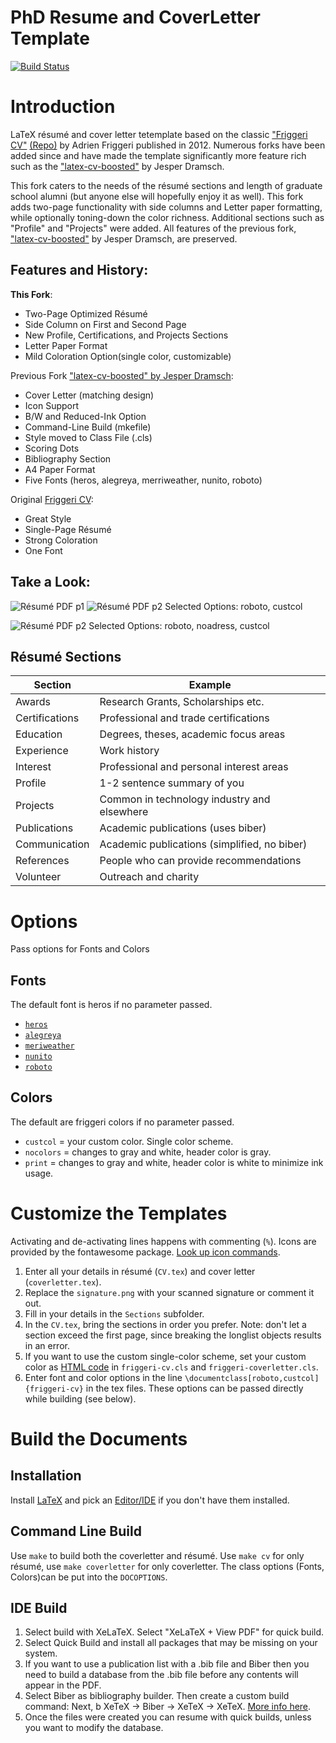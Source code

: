 # PhD Resume and CoverLetter Template

[![Build Status](https://travis-ci.com/ChristianHallerX/PhD_Resume_and_CoverLetter_Template.svg?branch=master)](https://travis-ci.com/ChristianHallerX/PhD_Resume_and_CoverLetter_Template)


# Introduction

LaTeX résumé and cover letter tetemplate based on the classic <a href="https://www.latextemplates.com/template/friggeri-resume-cv" target="_blank"> "Friggeri CV"</a> <a href="https://github.com/ashee/cv" target="_blank">(Repo)</a> by Adrien Friggeri published in 2012. Numerous forks have been added since and have made the template significantly more feature rich such as the <a href="https://www.latextemplates.com/template/friggeri-resume-cv" target="_blank">"latex-cv-boosted"</a> by Jesper Dramsch. 

This fork caters to the needs of the résumé sections and length of graduate school alumni (but anyone else will hopefully enjoy it as well). This fork adds two-page functionality with side columns and Letter paper formatting, while optionally toning-down the color richness. Additional sections such as "Profile" and "Projects" were added. All features of the previous fork, <a href="https://www.latextemplates.com/template/friggeri-resume-cv" target="_blank">"latex-cv-boosted"</a> by Jesper Dramsch, are preserved.

## Features and History:

**This Fork**:
* Two-Page Optimized Résumé
* Side Column on First and Second Page
* New Profile, Certifications, and Projects Sections
* Letter Paper Format
* Mild Coloration Option(single color, customizable)

Previous Fork <a href="https://www.latextemplates.com/template/friggeri-resume-cv" target="_blank">"latex-cv-boosted" by Jesper Dramsch</a>:
* Cover Letter (matching design)
* Icon Support
* B/W and Reduced-Ink Option
* Command-Line Build (mkefile)
* Style moved to Class File (.cls)
* Scoring Dots
* Bibliography Section
* A4 Paper Format
* Five Fonts (heros, alegreya, merriweather, nunito, roboto)

Original <a href="https://github.com/ashee/cv" target="_blank">Friggeri CV</a>:
* Great Style
* Single-Page Résumé
* Strong Coloration
* One Font

## Take a Look:

![Résumé PDF p1](https://raw.githubusercontent.com/ChristianHallerX/PhD_Resume_and_CoverLetter_Template/master/png/cv_Page_1.png)
![Résumé PDF p2](https://raw.githubusercontent.com/ChristianHallerX/PhD_Resume_and_CoverLetter_Template/master/png/cv_Page_2.png)
Selected Options: roboto, custcol

![Résumé PDF p2](https://raw.githubusercontent.com/ChristianHallerX/PhD_Resume_and_CoverLetter_Template/master/png/coverletter.png)
Selected Options: roboto, noadress, custcol

## Résumé Sections

| Section        | Example                                      |
|----------------|----------------------------------------------|
| Awards         | Research Grants, Scholarships etc.           |
| Certifications | Professional and trade certifications        |
| Education      | Degrees, theses, academic focus areas        |
| Experience     | Work history                                 |
| Interest       | Professional and personal interest areas     |
| Profile        | 1-2 sentence summary of you                  |
| Projects       | Common in technology industry and elsewhere  |
| Publications   | Academic publications (uses biber)           |
| Communication  | Academic publications (simplified, no biber) |
| References     | People who can provide recommendations       |
| Volunteer      | Outreach and charity                         |


# Options
Pass options for Fonts and Colors

## Fonts
The default font is heros if no parameter passed.
* <a href="https://tug.org/FontCatalogue/texgyreheros/" target="_blank">`heros`</a>
* <a href="https://tug.org/FontCatalogue/alegreyasans/" target="_blank">`alegreya`</a>
* <a href="https://tug.org/FontCatalogue/merriweathersans/" target="_blank">`meriweather`</a>
* <a href="https://fonts.adobe.com/fonts/nunito" target="_blank">`nunito`</a>
* <a href="https://tug.org/FontCatalogue/roboto/" target="_blank">`roboto`</a>

## Colors
The default are friggeri colors if no parameter passed.
* `custcol` = your custom color. Single color scheme.
* `nocolors` = changes to gray and white, header color is gray.
* `print` = changes to gray and white, header color is white to minimize ink usage.

# Customize the Templates
Activating and de-activating lines happens with commenting (`%`).
Icons are provided by the fontawesome package. <a href="https://ctan.math.illinois.edu/fonts/fontawesome/doc/fontawesome.pdf" target="_blank">Look up icon commands</a>.
1. Enter all your details in résumé (`CV.tex`) and cover letter (`coverletter.tex`).
2. Replace the `signature.png` with your scanned signature or comment it out.
3. Fill in your details in the `Sections` subfolder.
4. In the `CV.tex`, bring the sections in order you prefer. Note: don't let a section exceed the first page, since breaking the longlist objects results in an error.
5. If you want to use the custom single-color scheme, set your custom color as <a href="https://htmlcolorcodes.com/" target="_blank">HTML code</a> in `friggeri-cv.cls` and `friggeri-coverletter.cls`.
6. Enter font and color options in the line `\documentclass[roboto,custcol]{friggeri-cv}` in the tex files. These options can be passed directly while building (see below).

# Build the Documents

## Installation

Install <a href="https://www.latex-project.org/" target="_blank">LaTeX</a> and pick an <a href="https://tex.stackexchange.com/questions/339/latex-editors-ides" target="_blank">Editor/IDE</a> if you don't have them installed.

## Command Line Build

Use `make` to build both the coverletter and résumé. Use `make cv` for only résumé, use `make coverletter` for only coverletter.
The class options (Fonts, Colors)can be put into the `DOCOPTIONS`.

## IDE Build

1. Select build with XeLaTeX. Select "XeLaTeX + View PDF" for quick build.
3. Select Quick Build and install all packages that may be missing on your system.
2. If you want to use a publication list with a .bib file and Biber then you need to build a database from the .bib file before any contents will appear in the PDF.
  1. Select Biber as bibliography builder. Then create a custom build command:  Next, b XeTeX -> Biber -> XeTeX -> XeTeX. <a href="https://tex.stackexchange.com/questions/154751/biblatex-with-biber-configuring-my-editor-to-avoid-undefined-citations/" target="_blank">More info here</a>.
  2. Once the files were created you can resume with quick builds, unless you want to modify the database.
